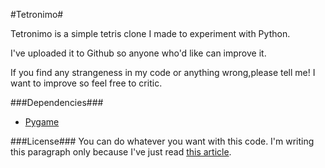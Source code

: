 #Tetronimo#

Tetronimo is a simple tetris clone I made to experiment with Python.

I've uploaded it to Github so anyone who'd like can improve it.

If you find any strangeness in my code or anything wrong,please tell me!
I want to improve so feel free to critic.

###Dependencies###
- [Pygame](http://www.pygame.org/)

###License###
You can do whatever you want with this code.
I'm writing this paragraph only because I've just read [this article](http://www.codinghorror.com/blog/2007/04/pick-a-license-any-license.html).
